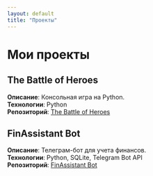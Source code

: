 ```yaml
---
layout: default
title: "Проекты"
---
```


# Мои проекты

## The Battle of Heroes
**Описание**: Консольная игра на Python.  
**Технологии**: Python  
**Репозиторий**: [The Battle of Heroes](https://github.com/ANVod/The-Battle-of-Heroes)

## FinAssistant Bot
**Описание**: Телеграм-бот для учета финансов.  
**Технологии**: Python, SQLite, Telegram Bot API  
**Репозиторий**: [FinAssistant Bot](https://github.com/ANVod/PassTGBot)
